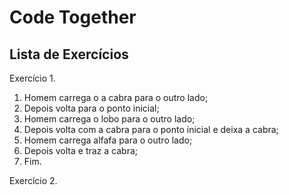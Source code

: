 # Code Together

## Lista de Exercícios
Exercício 1.

1. Homem carrega o a cabra para o outro lado;
2. Depois volta para o ponto inicial;
3. Homem carrega o lobo para o outro lado;
4. Depois volta com a cabra para o ponto inicial e deixa a cabra;
5. Homem carrega alfafa para o outro lado;
6. Depois volta e traz a cabra;
7. Fim.

Exercício 2.
